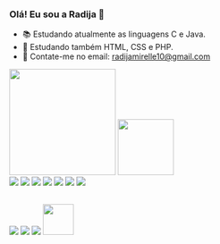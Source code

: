 ### Olá! Eu sou a Radija 👋

- 📚 Estudando atualmente as linguagens C e Java.
- 📖 Estudando também HTML, CSS e PHP.
- 📩 Contate-me no email: radijamirelle10@gmail.com

<div>
  <a href-"https://github.com/radijaa">
  <img height="190em" src="https://github-readme-stats.vercel.app/api?username=radijaa&theme=dark&show_icons=true">
  <img height="100em" src="https://github-readme-stats.vercel.app/api/top-langs/?username=radijaa&layout=compact&theme=dark&show_icons=true" >
 </div>
  
<div>
  <!dev icons >
  <img aling="center" src="https://img.shields.io/badge/HTML5-E34F26?style=for-the-badge&logo=html5&logoColor=white">
  <img aling="center" src="https://img.shields.io/badge/CSS-239120?&style=for-the-badge&logo=css3&logoColor=white">
  <img aling="center" src="https://img.shields.io/badge/PHP-777BB4?style=for-the-badge&logo=php&logoColor=white">
  <img aling="center" src="https://img.shields.io/badge/C-00599C?style=for-the-badge&logo=c&logoColor=white">
  <img aling="center" src="https://img.shields.io/badge/C%2B%2B-00599C?style=for-the-badge&logo=c%2B%2B&logoColor=white">
  <img aling="center" src="https://img.shields.io/badge/Java-ED8B00?style=for-the-badge&logo=java&logoColor=white">
  <img aling="center" src="https://img.shields.io/badge/Python-14354C?style=for-the-badge&logo=python&logoColor=white">  
  </div>
  
  ## 
  
  <div>
    <!https://dev.to/envoy_/150-badges-for-github-pnk>
    <a href-"https://www.linkedin.com/in/radija-oliveira-954053191/" target-"_blank"> <img src="https://img.shields.io/badge/LinkedIn-0077B5?style=for-the-badge&logo=linkedin&logoColor=white">
    <a href-"https://www.instagram.com/radija_mirelle/" target-"_blank"> <img src="https://img.shields.io/badge/Instagram-E4405F?style=for-the-badge&logo=instagram&logoColor=white">
    <a href-"https://discord.com/channels/@me/728345695391580292" target-"_blank"> <img src="https://img.shields.io/badge/Discord-7289DA?style=for-the-badge&logo=discord&logoColor=white">
    <img height="55" src="https://media.discordapp.net/attachments/763174488204247101/952389972848177162/gif2.png" aling="middle" > 
  </div>
